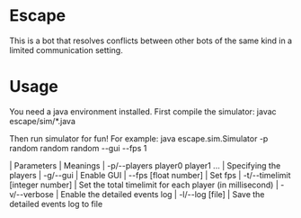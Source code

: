 # Escape

This is a bot that resolves conflicts between other bots of the same kind in a limited communication setting.

# Usage
  You need a java environment installed.
  First compile the simulator:
      javac escape/sim/*.java

  Then run simulator for fun! For example:
      java escape.sim.Simulator -p random random random --gui --fps 1

  | Parameters                            | Meanings
  | -p/--players player0 player1 ...      | Specifying the players
  | -g/--gui                              | Enable GUI
  | --fps [float number]                  | Set fps
  | -t/--timelimit [integer number]       | Set the total timelimit for each player (in millisecond)
  | -v/--verbose                          | Enable the detailed events log
  | -l/--log [file]                       | Save the detailed events log to file
